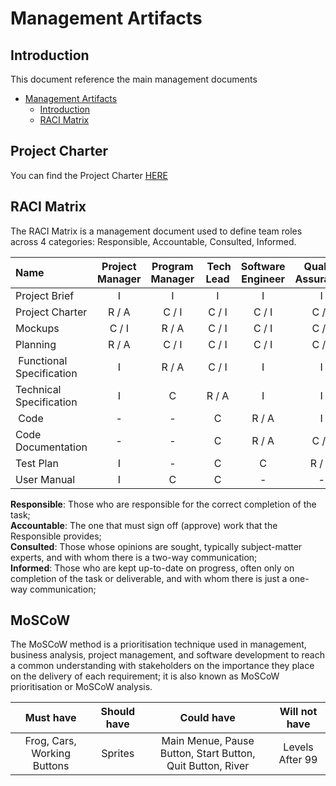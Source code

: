 # Management Artifacts

## Introduction

This document reference the main management documents

- [Management Artifacts](#management-artifacts)
  - [Introduction](#introduction)
  - [RACI Matrix](#raci-matrix)

## Project Charter

You can find the Project Charter [HERE](https://github.com/algosup/2024-2025-project-1-fpga-team-4/blob/Management/Documents/ProjectCharter.md)

## RACI Matrix

The RACI Matrix is a management document used to define team roles across 4 categories: Responsible, Accountable, Consulted, Informed.

| Name                      | Project Manager | Program Manager | Tech Lead | Software Engineer | Quality Assurance | Technical Writer  | Client  | StakeHolder |
| :------------------------ | :-------------: | :-------------: | :-------: | :---------------: | :---------------: | :--------------:  | :----:  | :---------: |
| Project Brief             | I               | I               | I         | I                 | I                 | I                 | R / A   | C           |
| Project Charter           | R / A           | C / I           | C / I     | C / I             | C / I             | C / I             | C       | I           |
| Mockups                   | C / I           | R / A           | C / I     | C / I             | C / I             | C / I             | C / I   | I           |
| Planning                  | R / A           | C / I           | C / I     | C / I             | C / I             | C / I             | -       | I           |
| Functional Specification  | I               | R / A           | C / I     | I                 | I                 | I                 | C       | I           |
| Technical Specification   | I               | C               | R / A     | I                 | I                 | -                 | C       | I           |
| Code                      | -               | -               | C         | R / A             | I                 | -                 | -       | -           |
| Code Documentation        | -               | -               | C         | R / A             | C / I             | -                 | -       | -           |
| Test Plan                 | I               | -               | C         | C                 | R / A             | -                 | -       | -           |
| User Manual               | I               | C               | C         | -                 | -                 | R / A             | I       | -           |

**Responsible**: Those who are responsible for the correct completion of the task; <br>
**Accountable**: The one that must sign off (approve) work that the Responsible provides; <br>
**Consulted**: Those whose opinions are sought, typically subject-matter experts, and with whom there is a two-way communication; <br>
**Informed**: Those who are kept up-to-date on progress, often only on completion of the task or deliverable, and with whom there is just a one-way communication; <br>

## MoSCoW

The MoSCoW method is a prioritisation technique used in management, business analysis, project management, and software development to reach a common understanding with stakeholders on the importance they place on the delivery of each requirement; it is also known as MoSCoW prioritisation or MoSCoW analysis.

| Must have | Should have | Could have | Will not have |
| :---: | :---: | :---: | :---: |
| Frog, Cars, Working Buttons | Sprites | Main Menue, Pause Button, Start Button, Quit Button, River | Levels After 99 |
